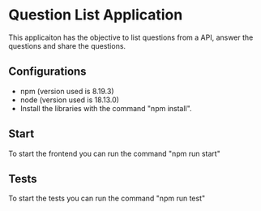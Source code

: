 # Question List Application

This applicaiton has the objective to list questions from a API, answer the questions and share the questions.

## Configurations
- npm (version used is 8.19.3)
- node (version used is 18.13.0)
- Install the libraries with the command "npm install".

## Start
To start the frontend you can run the command "npm run start"

## Tests
To start the tests you can run the command "npm run test"
